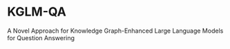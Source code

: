 # KGLM-QA
A Novel Approach for Knowledge Graph-Enhanced Large Language Models for Question Answering
